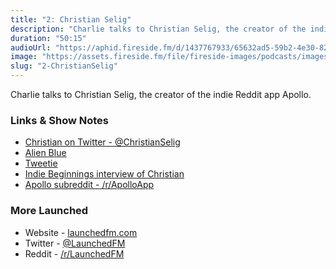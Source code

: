 ```yaml
---
title: "2: Christian Selig"
description: "Charlie talks to Christian Selig, the creator of the indie Reddit app Apollo."
duration: "50:15"
audioUrl: "https://aphid.fireside.fm/d/1437767933/65632ad5-59b2-4e30-82d1-13845dce07dd/808556c7-0a79-4f23-b03c-7bd1fa928e6c.mp3"
image: "https://assets.fireside.fm/file/fireside-images/podcasts/images/6/65632ad5-59b2-4e30-82d1-13845dce07dd/episodes/8/808556c7-0a79-4f23-b03c-7bd1fa928e6c/cover.jpg"
slug: "2-ChristianSelig"
---
```


<p>Charlie talks to Christian Selig, the creator of the indie Reddit app Apollo.</p>

<h3>Links &amp; Show Notes</h3>

<ul>
<li><a href="https://twitter.com/christianselig" rel="nofollow">Christian on Twitter - @ChristianSelig</a></li>
<li><a href="https://en.wikipedia.org/wiki/Alien_Blue" rel="nofollow">Alien Blue</a></li>
<li><a href="https://en.wikipedia.org/wiki/Tweetie" rel="nofollow">Tweetie</a></li>
<li><a href="https://anchor.fm/indiebeginnings/episodes/3-The-Apollo-Program-wChristian-Selig-e9e04o" rel="nofollow">Indie Beginnings interview of Christian</a></li>
<li><a href="https://www.reddit.com/r/apolloapp/" rel="nofollow">Apollo subreddit - /r/ApolloApp</a></li>
</ul>

<h3>More Launched</h3>

<ul>
<li>Website - <a href="https://launchedfm.com" rel="nofollow">launchedfm.com</a></li>
<li>Twitter - <a href="https://twitter.com/launchedfm" rel="nofollow">@LaunchedFM</a></li>
<li>Reddit - <a href="https://www.reddit.com/r/LaunchedFM/" rel="nofollow">/r/LaunchedFM</a></li>
</ul>
